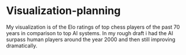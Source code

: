 # Visualization-planning
My visualization is of the Elo ratings of top chess players of the past 70 years in comparison to top AI systems. In my rough draft i had the AI surpass human players around the year 2000 and then still improving dramatically. 
